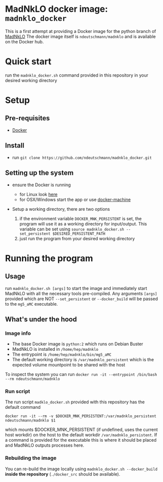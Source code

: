 # MadNkLO docker image: `madnklo_docker`
This is a first attempt at providing a Docker image for the python branch of [MadNkLO](https://github.com/madnklo/madnklo)
The docker image itself is `ndeutschmann/madnklo` and is available on the Docker hub.

# Quick start

run the `madnklo_docker.sh` command provided in this repository in your desired working directory

# Setup

## Pre-requisites
- [Docker](https://www.docker.com/)

## Install
- run `git clone https://github.com/ndeutschmann/madnklo_docker.git`

## Setting up the system
- ensure the Docker is running
  - for Linux look [here](https://docs.docker.com/config/daemon)
  - for OSX/Windows start the app or use [docker-machine](https://docs.docker.com/machine/overview/)

- Setup a working directory, there are two options
  1. if the environment variable `DOCKER_MNK_PERSISTENT` is set, the program will use it as a working directory for input/output.
  This variable can be set using `source madnklo_docker.sh --set_persistent $DESIRED_PERSISTENT_PATH`
  2. just run the program from your desired working directory

# Running the program

## Usage
run `madnklo_docker.sh [args]` to start the image and immediately start MadNkLO with all the necessary tools pre-compiled. 
Any arguments `[args]` provided which are NOT `--set_persistent` or `--docker_build` will be passed to the `mg5_aMC` executable.

## What's under the hood
### Image info
- The base Docker image is `python:2` which runs on Debian Buster
- MadNkLO is installed in `/home/hep/madnklo`
- The entrypoint is `/home/hep/madnklo/bin/mg5_aMC`
- The default working directory is `/var/madnklo_persistent` which is the expected volume mountpoint to be shared with the host

To inspect the system you can run `docker run -it --entrypoint /bin/bash --rm ndeutschmann/madnklo`

### Run script

The run script `madklo_docker.sh` provided with this repository has the default command

`docker run -it --rm -v $DOCKER_MNK_PERSISTENT:/var/madnklo_persistent ndeutschmann/madnklo $1`

which mounts $DOCKER_MNK_PERSISTENT (if undefined, uses the current host workdir) on the host to the default workdir `/var/madnklo_persistent`. 
If a command is provided for the executable this is where it should be placed and MadNkLO outputs processes here.

### Rebuilding the image
You can re-build the image locally using `madnklo_docker.sh --docker_build` **inside the repository** (`./docker_src` should be available).


